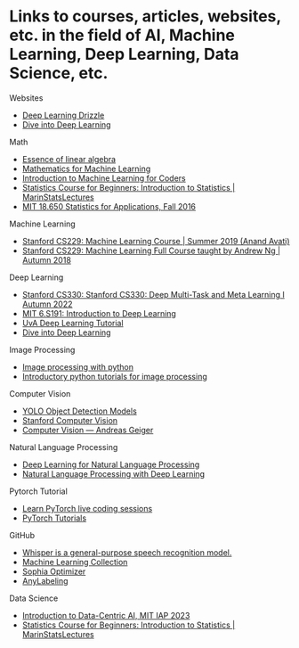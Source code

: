 # Links to courses, articles, websites, etc. in the field of AI, Machine Learning, Deep Learning, Data Science, etc.

Websites
- [Deep Learning Drizzle](https://deep-learning-drizzle.github.io/index.html#nlpnn)
- [Dive into Deep Learning](https://d2l.ai/index.html)

Math
- [Essence of linear algebra](https://www.youtube.com/playlist?list=PLZHQObOWTQDPD3MizzM2xVFitgF8hE_ab)
- [Mathematics for Machine Learning](https://www.youtube.com/playlist?list=PL05umP7R6ij1a6KdEy8PVE9zoCv6SlHRS)
- [Introduction to Machine Learning for Coders](https://www.youtube.com/watch?v=CzdWqFTmn0Y&list=PLfYUBJiXbdtSyktd8A_x0JNd6lxDcZE96)
- [Statistics Course for Beginners: Introduction to Statistics | MarinStatsLectures](https://www.youtube.com/watch?v=AN3UkzE3HMg&list=PLqzoL9-eJTNBZDG8jaNuhap1C9q6VHyVa)
- [MIT 18.650 Statistics for Applications, Fall 2016](https://www.youtube.com/playlist?list=PLUl4u3cNGP60uVBMaoNERc6knT_MgPKS0)

Machine Learning
- [Stanford CS229: Machine Learning Course | Summer 2019 (Anand Avati)](https://www.youtube.com/watch?v=KzH1ovd4Ots&list=PLoROMvodv4rNH7qL6-efu_q2_bPuy0adh)
- [Stanford CS229: Machine Learning Full Course taught by Andrew Ng | Autumn 2018](https://www.youtube.com/watch?v=jGwO_UgTS7I&list=PLoROMvodv4rMiGQp3WXShtMGgzqpfVfbU)

Deep Learning
- [Stanford CS330: Stanford CS330: Deep Multi-Task and Meta Learning I Autumn 2022](https://www.youtube.com/watch?v=bkVCAk9Nsss&list=PLoROMvodv4rNjRoawgt72BBNwL2V7doGI)
- [MIT 6.S191: Introduction to Deep Learning](https://www.youtube.com/playlist?list=PLtBw6njQRU-rwp5__7C0oIVt26ZgjG9NI)
- [UvA Deep Learning Tutorial](https://uvadlc-notebooks.readthedocs.io/en/latest/index.html)
- [Dive into Deep Learning](https://d2l.ai/index.html)

Image Processing
- [Image processing with python](https://www.youtube.com/watch?v=Ijc-9L2iXEc&list=PLZsOBAyNTZwYx-7GylDo3LSYpSompzsqW)
- [Introductory python tutorials for image processing](https://www.youtube.com/watch?v=7uE6hypji0o&list=PLHae9ggVvqPgyRQQOtENr6hK0m1UquGaG)

Computer Vision
- [YOLO Object Detection Models](https://www.youtube.com/playlist?list=PLkmvobsnE0GEfcliu9SXhtAQyyIiw9Kl0)
- [Stanford Computer Vision](https://www.youtube.com/playlist?list=PLf7L7Kg8_FNxHATtLwDceyh72QQL9pvpQ)
- [Computer Vision — Andreas Geiger](https://www.youtube.com/watch?v=YW1cIaOBkI8&list=PL05umP7R6ij35L2MHGzis8AEHz7mg381_)

Natural Language Processing
- [Deep Learning for Natural Language Processing](https://www.youtube.com/playlist?list=PLdH9u0f1XKW_s-c8EcgJpn_HJz5Jj1IRf)
- [Natural Language Processing with Deep Learning](https://www.example.com)

Pytorch Tutorial
- [Learn PyTorch live coding sessions](https://www.youtube.com/watch?v=OQQ-W_63UgQ&list=PL3FW7Lu3i5Jsnh1rnUwq_TcylNr7EkRe6)
- [PyTorch Tutorials](https://www.youtube.com/playlist?list=PLhhyoLH6IjfxeoooqP9rhU3HJIAVAJ3Vz)

GitHub
- [Whisper is a general-purpose speech recognition model.](https://www.youtube.com/watch?v=ByyHwoEgF0Q&list=PL8IpyNZ21vUQw-TYaf2xF6SbUrqRKbGxh)
- [Machine Learning Collection](https://github.com/aladdinpersson/Machine-Learning-Collection?fbclid=IwAR2Z3uvKIG8loQ2PZLo98NCLmgnNAUyRKF2dI8Y4PLh49P_msEZ5i3DnH9M)
- [Sophia Optimizer](https://github.com/kyegomez/Sophia/tree/main)
- [AnyLabeling](https://github.com/vietanhdev/anylabeling?fbclid=IwAR3F_w-ea4btYEBnmUSXLRpc_51kmnvQ1--b-Vhlkk36KssWUwaR-kYxHYk)

Data Science
- [Introduction to Data-Centric AI, MIT IAP 2023](https://www.youtube.com/watch?v=ayzOzZGHZy4&list=PLnSYPjg2dHQKdig0vVbN-ZnEU0yNJ1mo5&index=1)
- [Statistics Course for Beginners: Introduction to Statistics | MarinStatsLectures](https://www.youtube.com/watch?v=AN3UkzE3HMg&list=PLqzoL9-eJTNBZDG8jaNuhap1C9q6VHyVa)

